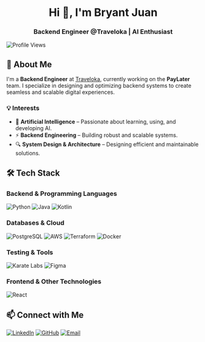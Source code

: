 <h1 align="center">Hi 👋, I'm Bryant Juan</h1>
<h3 align="center">Backend Engineer @Traveloka | AI Enthusiast</h3>

<img src="https://komarev.com/ghpvc/?username=bryantjncc&style=flat-square" alt="Profile Views">

## 🚀 About Me
I'm a **Backend Engineer** at [Traveloka](https://www.traveloka.com/), currently working on the **PayLater** team. I specialize in designing and optimizing backend systems to create seamless and scalable digital experiences. 

### 💡 Interests
- 🧠 **Artificial Intelligence** – Passionate about learning, using, and developing AI.
- ⚡ **Backend Engineering** – Building robust and scalable systems.
- 🔍 **System Design & Architecture** – Designing efficient and maintainable solutions.

## 🛠️ Tech Stack
### Backend & Programming Languages
![Python](https://img.shields.io/badge/python-3670A0?style=for-the-badge&logo=python&logoColor=ffdd54)
![Java](https://img.shields.io/badge/java-%23ED8B00.svg?style=for-the-badge&logo=openjdk&logoColor=white)
![Kotlin](https://img.shields.io/badge/kotlin-%237F52FF.svg?style=for-the-badge&logo=kotlin&logoColor=white)

### Databases & Cloud
![PostgreSQL](https://img.shields.io/badge/postgresql-%23316192.svg?style=for-the-badge&logo=postgresql&logoColor=white)
![AWS](https://img.shields.io/badge/AWS-%23FF9900.svg?style=for-the-badge&logo=amazon-aws&logoColor=white)
![Terraform](https://img.shields.io/badge/terraform-%235835CC.svg?style=for-the-badge&logo=terraform&logoColor=white)
![Docker](https://img.shields.io/badge/docker-%230db7ed.svg?style=for-the-badge&logo=docker&logoColor=white)

### Testing & Tools
![Karate Labs](https://img.shields.io/badge/karate%20labs-%23FF0000.svg?style=for-the-badge&logo=karate&logoColor=white)
![Figma](https://img.shields.io/badge/figma-%23F24E1E.svg?style=for-the-badge&logo=figma&logoColor=white)

### Frontend & Other Technologies
![React](https://img.shields.io/badge/react-%2320232a.svg?style=for-the-badge&logo=react&logoColor=%2361DAFB)

## 📫 Connect with Me
[![LinkedIn](https://img.shields.io/badge/LinkedIn-%230077B5.svg?style=for-the-badge&logo=linkedin&logoColor=white)](https://www.linkedin.com/in/bryant-juan-chandra/)
[![GitHub](https://img.shields.io/badge/GitHub-%23181717.svg?style=for-the-badge&logo=github&logoColor=white)](https://github.com/bryantjncc)
[![Email](https://img.shields.io/badge/Email-D14836?style=for-the-badge&logo=gmail&logoColor=white)](mailto:bryantjnc@gmail.com)
